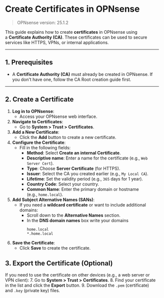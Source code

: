 # **Create Certificates in OPNsense**
> OPNsense version: 25.1.2

This guide explains how to create **certificates** in OPNsense using a **Certificate Authority (CA)**. These certificates can be used to secure services like HTTPS, VPNs, or internal applications.

---

## **1. Prerequisites**

- A **Certificate Authority (CA)** must already be created in OPNsense. If you don't have one, follow the CA Root creation guide first.

---

## **2. Create a Certificate**

1. **Log in to OPNsense**:
    - Access your OPNsense web interface.
2. **Navigate to Certificates**:
    - Go to **System > Trust > Certificates**.
3. **Add a New Certificate**:
    - Click the **Add** button to create a new certificate.
4. **Configure the Certificate**:
    - Fill in the following fields:
        - **Method**: Select **Create an internal Certificate**.
        - **Descriptive name**: Enter a name for the certificate (e.g., `Web Server Cert`).
        - **Type**: Choose **Server Certificate** (for HTTPS).
        - **Issuer**: Select the CA you created earlier (e.g., `My Local CA`).
        - **Lifetime**: Set the validity period (e.g., `365` days for 1 year).
        - **Country Code**: Select your country.
        - **Common Name**: Enter the primary domain or hostname (e.g., `home.local`).
5. **Add Subject Alternative Names (SANs)**:
    - If you need a **wildcard certificate** or want to include additional domains:
        - Scroll down to the **Alternative Names** section.
        - In the **DNS domain names** box write your domains
			```
			home.local
	        *.home.local
	        ```
6. **Save the Certificate**:
    - Click **Save** to create the certificate.

## **3. Export the Certificate (Optional)**

If you need to use the certificate on other devices (e.g., a web server or VPN client):
7. Go to **System > Trust > Certificates**.
8. Find your certificate in the list and click the **Export** button.
9. Download the `.pem` (certificate) and `.key` (private key) files.
